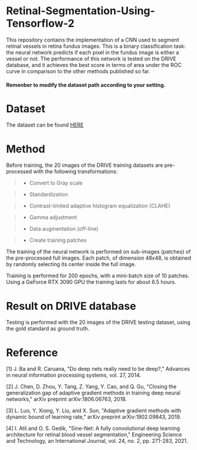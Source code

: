 # Retinal-Segmentation-Using-Tensorflow-2
This repository contains the implementation of a CNN used to segment retinal vessels in retina fundus images. This is a binary classification task: the neural network predicts if each pixel in the fundus image is either a vessel or not. The performance of this network is tested on the DRIVE database, and it achieves the best score in terms of area under the ROC curve in comparison to the other methods published so far.

#### Remenber to modify the dataset path according to your setting.

# Dataset
The dataset can be found [HERE][]
 
 [HERE]: https://drive.grand-challenge.org/ "HERE"

# Method

Before training, the 20 images of the DRIVE training datasets are pre-processed with the following transformations:

> * Convert to Gray scale

> * Standardization

> * Contrast-limited adaptive histogram equalization (CLAHE)

> * Gamma adjustment

> * Data augmentation (off-line)

> * Create training patches

The training of the neural network is performed on sub-images (patches) of the pre-processed full images. Each patch, of dimension 48x48, is obtained by randomly selecting its center inside the full image. 

Training is performed for 200 epochs, with a mini-batch size of 10 patches. Using a GeForce RTX 3090 GPU the training lasts for about 6.5 hours.


# Result on DRIVE database
Testing is performed with the 20 images of the DRIVE testing dataset, using the gold standard as ground truth. 

# Reference
[1]	J. Ba and R. Caruana, "Do deep nets really need to be deep?," Advances in neural information processing systems, vol. 27, 2014.

[2] J. Chen, D. Zhou, Y. Tang, Z. Yang, Y. Cao, and Q. Gu, "Closing the generalization gap of adaptive gradient methods in training deep neural networks," arXiv    preprint arXiv:1806.06763, 2018.

[3] L. Luo, Y. Xiong, Y. Liu, and X. Sun, "Adaptive gradient methods with dynamic bound of learning rate," arXiv preprint arXiv:1902.09843, 2019.

[4] I. Atli and O. S. Gedik, "Sine-Net: A fully convolutional deep learning architecture for retinal blood vessel segmentation," Engineering Science and Technology, an International Journal, vol. 24, no. 2, pp. 271-283, 2021.
